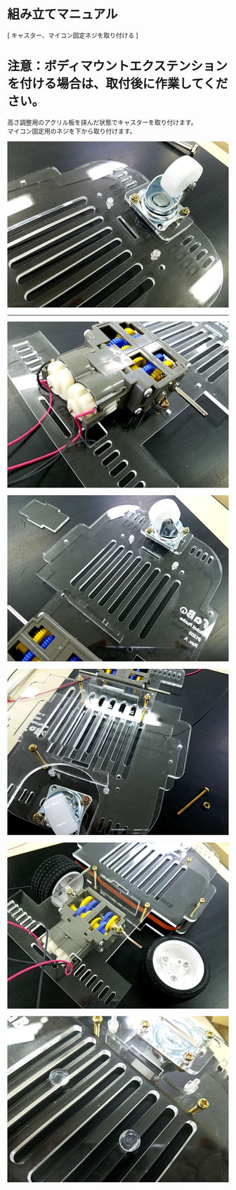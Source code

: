 # 組み立てマニュアル

[ キャスター、マイコン固定ネジを取り付ける ]<br>
# 注意：ボディマウントエクステンションを付ける場合は、取付後に作業してください。 <br>
高さ調整用のアクリル板を挟んだ状態でキャスターを取り付けます。<br>
マイコン固定用のネジを下から取り付けます。<br>

![](/type2/img/type2_001.jpg)

<hr>

![](/type2/img/type2_002.jpg)

![](/type2/img/type2_003.jpg)

![](/type2/img/type2_004.jpg)

![](/type2/img/type2_005.jpg)

![](/type2/img/type2_006.jpg)
